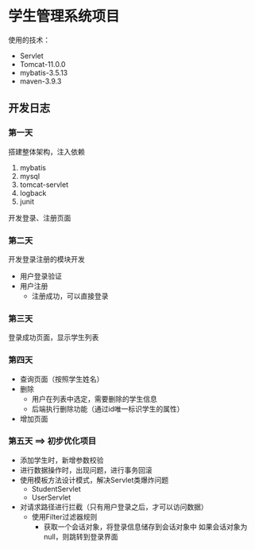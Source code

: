 # 学生管理系统项目

使用的技术：
 - Servlet
 - Tomcat-11.0.0
 - mybatis-3.5.13
 - maven-3.9.3

## 开发日志

### 第一天

搭建整体架构，注入依赖
1. mybatis
2. mysql
3. tomcat-servlet
4. logback
5. junit

开发登录、注册页面

### 第二天

开发登录注册的模块开发
- 用户登录验证
- 用户注册
  - 注册成功，可以直接登录

### 第三天

登录成功页面，显示学生列表

### 第四天

- 查询页面（按照学生姓名）
- 删除
  - 用户在列表中选定，需要删除的学生信息
  - 后端执行删除功能（通过id唯一标识学生的属性）
- 增加页面

### 第五天 ==> 初步优化项目
- 添加学生时，新增参数校验
- 进行数据操作时，出现问题，进行事务回滚
- 使用模板方法设计模式，解决Servlet类爆炸问题
  - StudentServlet
  - UserServlet
- 对请求路径进行拦截（只有用户登录之后，才可以访问数据）
  - 使用Filter过滤器规则
    - 获取一个会话对象，将登录信息储存到会话对象中
      如果会话对象为null，则跳转到登录界面



